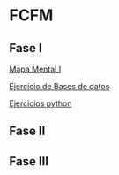# FCFM

## Fase I

[Mapa Mental I](https://github.com/mayraberrones94/FCFM/blob/master/Clase_Mineria_2020/Mapa%20Mental%20I.pdf)

[Ejercicio de Bases de datos](https://github.com/mayraberrones94/FCFM/blob/master/Clase_Mineria_2020/EjercicioBD.pdf)

[Ejercicios python](https://github.com/mayraberrones94/FCFM/blob/master/Keras.ipynb)

## Fase II


## Fase III




